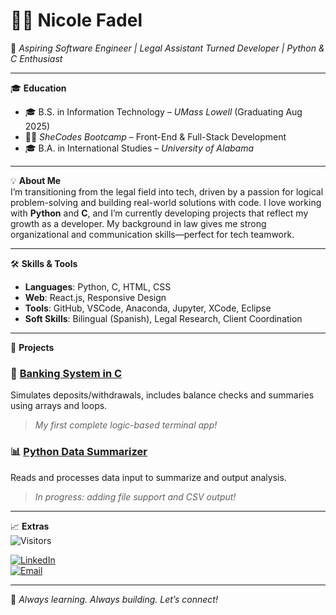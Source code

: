 # 👩‍💻 Nicole Fadel

🌟 *Aspiring Software Engineer | Legal Assistant Turned Developer | Python & C Enthusiast*

---

🎓 **Education**  
- 🎓 B.S. in Information Technology – *UMass Lowell* (Graduating Aug 2025)  
- 👩‍💻 *SheCodes Bootcamp* – Front-End & Full-Stack Development  
- 🎓 B.A. in International Studies – *University of Alabama*  

---

💡 **About Me**  
I’m transitioning from the legal field into tech, driven by a passion for logical problem-solving and building real-world solutions with code. I love working with **Python** and **C**, and I’m currently developing projects that reflect my growth as a developer. My background in law gives me strong organizational and communication skills—perfect for tech teamwork.

---

🛠️ **Skills & Tools**  
- **Languages**: Python, C, HTML, CSS  
- **Web**: React.js, Responsive Design   
- **Tools**: GitHub, VSCode, Anaconda, Jupyter, XCode, Eclipse
- **Soft Skills**: Bilingual (Spanish), Legal Research, Client Coordination  

---

📌 **Projects**  
### 🧮 [Banking System in C](https://github.com/nicolefadel21/banking-system-c)
Simulates deposits/withdrawals, includes balance checks and summaries using arrays and loops.  
> *My first complete logic-based terminal app!*

### 📊 [Python Data Summarizer](#)  
Reads and processes data input to summarize and output analysis.  
> *In progress: adding file support and CSV output!*

---

📈 **Extras**  
![Visitors](https://komarev.com/ghpvc/?username=nicolefadel21&color=blue)

[![LinkedIn](https://img.shields.io/badge/LinkedIn-Connect-blue?style=flat-square&logo=linkedin)](https://www.linkedin.com/in/nicole-fadel)  
[![Email](https://img.shields.io/badge/Email-nicolefadel21@gmail.com-informational?style=flat-square&logo=gmail)](mailto:nicolefadel21@gmail.com)

---

🚀 *Always learning. Always building. Let’s connect!*
